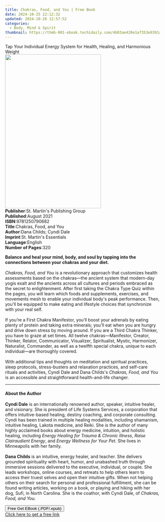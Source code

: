 ```yaml
---
title: Chakras, Food, and You | Free Book
date: 2024-10-25 22:12:32
updated: 2024-10-26 12:57:52
categories:
  - Body, Mind & Spirit
thumbnail: https://thmb-001-ebook.techidaily.com/4b03ae420e1af353e9391a20a82b52ca744f86a68b1dba1143c23afa884fbbc6.jpg
---
```

<main id="book-container">
  <div class="flex flex-col">
    <div class="book-brief flex-1 py-6 px-4 sm:p-6 md:py-10 md:px-8">
      <!-- brief-->
      <div class="book-brief-main">
        Tap Your Individual Energy System for Health, Healing, and Harmonious
        Weight
      </div>
    </div>
    <div
      class="book-meta-info flex-1 grid gap-4 col-start-1 col-end-3 row-start-1 sm:mb-6 sm:grid-cols-4 lg:gap-6 lg:col-start-2 lg:row-end-6 lg:row-span-6 lg:mb-0"
    >
      <div
        class="book-meta-info-left place-content-center mt-4 p-4 text-sm leading-6 col-start-2 col-span-2 dark:text-slate-400"
      >
        <img
          class="w-full h-500 object-cover rounded-lg sm:h-255 sm:col-span-2 lg:col-span-full"
          src="https://img-001-ebook.techidaily.com/ec545644d869d408cefe4dd5ac69a6c261347ea1fd51c4bd4fc412150877a8fc.jpg"
          alt=""
          width="312"
          height="500"
        />
      </div>
      <div
        class="book-meta-info-right mt-2 col-start-1 row-start-2 col-span-3 self-center"
      >
        <!-- meta data  -->
        <div class="flex flex-col px-4 md:px-8">
          <div class="flex-1">
            <strong>Publisher</strong>:<span class="px-2"
              >St. Martin&#39;s Publishing Group</span
            >
          </div>
          <div class="flex-1">
            <strong>Published</strong>:<span class="px-2">August 2021</span>
          </div>
          <div class="flex-1">
            <strong>ISBN</strong>:<span class="px-2">9781250790682</span>
          </div>
          <div class="flex-1">
            <strong>Title</strong>:<span class="px-2"
              >Chakras, Food, and You</span
            >
          </div>
          <div class="flex-1">
            <strong>Author</strong>:<span class="px-2"
              >Dana Childs; Cyndi Dale</span
            >
          </div>
          <div class="flex-1">
            <strong>Imprint</strong>:<span class="px-2"
              >St. Martin&#39;s Essentials</span
            >
          </div>
          <div class="flex-1">
            <strong>Language</strong>:<span class="px-2">English</span>
          </div>
          <div class="flex-1">
            <strong>Number of Pages</strong>:<span class="px-2">320</span>
          </div>
        </div>
      </div>
    </div>
    <div class="book-description flex-1 py-6 px-4 sm:p-6 md:py-10 md:px-8">
      <div class="book-description-main">
        <div accordion-content="" id="description">
          <p>
            <b
              >Balance and heal your mind, body, and soul by tapping into the
              connections between your chakras and your diet.</b
            ><br /><br /><i>Chakras, Food, and You </i>is a revolutionary
            approach that customizes health assessments based on the chakras—the
            ancient system that modern-day yogis exalt and the ancients across
            all cultures and periods embraced as the secret to enlightenment.
            After first taking the Chakra Type Quiz within the pages, you will
            learn which foods and supplements, exercises, and movements mesh to
            enable your individual body's peak performance. Then, you'll be
            equipped to make eating and lifestyle choices that synchronize with
            your real self. <br /><br />If you’re a First Chakra Manifestor,
            you’ll boost your adrenals by eating plenty of protein and taking
            extra minerals; you’ll eat when you are hungry and drive down stress
            by moving around. If you are a Third Chakra Thinker, you have to
            graze at set times. All twelve chakras—Manifestor, Creator, Thinker,
            Relator, Communicator, Visualizer, Spiritualist, Mystic, Harmonizer,
            Naturalist, Commander, as well as a twelfth special chakra, unique
            to each individual—are thoroughly covered.<br /><br />With
            additional tips and thoughts on meditation and spiritual practices,
            sleep protocols, stress-busters and relaxation practices, and
            self-care rituals and activities, Cyndi Dale and Dana Childs's
            <i>Chakras, Food, and You</i> is an accessible and straightforward
            health-and-life changer.
          </p>
        </div>
        <div class="accordion-fader"></div>
      </div>
    </div>
    <div class="book-excerpts flex-1 py-6 px-4 sm:p-6 md:py-10 md:px-8">
      <!-- excerpts-->
      <div class="book-excerpts-main">
        <hr />
        <h4 class="placeholder placeholder-heading">
          <span>About the Author</span>
        </h4>
        <p></p>
        <p>
          <b>Cyndi Dale</b> is an internationally renowned author, speaker,
          intuitive healer, and visionary. She is president of Life Systems
          Services, a corporation that offers intuitive-based healing, destiny
          coaching, and corporate consulting. Cyndi has been trained in multiple
          healing modalities, including shamanism, intuitive healing, Lakota
          medicine, and Reiki. She is the author of many highly acclaimed books
          about energy medicine, intuition, and holistic healing, including
          <i>Energy Healing for Trauma &amp; Chronic Illness</i>,
          <i>Raise Clairaudient Energy</i>, and
          <i>Energy Wellness for Your Pet. </i>She lives in Minneapolis with her
          family. <br /><br /><b>Dana Childs</b> is an intuitive, energy healer,
          and teacher. She delivers grounded spirituality with heart, humor, and
          unabashed truth through immersive sessions delivered to the executive,
          individual, or couple. She leads workshops, online courses, and
          retreats to help others learn to access their truest selves and open
          their intuitive gifts. When not helping others on their search for
          personal and professional fulfillment, she can be found writing
          articles, working on a book, or playing and hiking with her dog, Sufi,
          in North Carolina. She is the coathor, with Cyndi Dale, of
          <i>Chakras, Food, and You.</i>
        </p>
        <p></p>
      </div>
    </div>
    <div
      class="book-about-author flex-1 py-6 px-4 sm:p-6 md:py-10 md:px-8"
    ></div>
    <div class="book-free-get flex-1 py-6 px-4 sm:p-6 md:py-10 md:px-8">
      <button
        id="btn-free-get"
        class="bg-blue-500 hover:bg-blue-700 text-white font-bold py-2 px-4 rounded"
      >
        Free Get EBook (.PDF/.epub)
      </button>
      <div id="countdown-display" class="px-2 text-lg mt-2"></div>
      <a
        id="free-link"
        class="hidden bg-blue-500 hover:bg-blue-700 text-white font-bold py-2 px-4 rounded"
        href="https://www.ebooks.com/en-us/book/210103370/chakras-food-and-you/dana-childs/"
        target="_blank"
        >Click here to get a free link</a
      >
    </div>
    <script>
      let countdownTime = 0;
      let countdownInterval = null;
      document
        .getElementById('btn-free-get')
        .addEventListener('click', startCountdown);
      function startCountdown() {
        countdownTime = new Date().getTime() + 60000 * 3;
        countdownInterval = setInterval(updateCountdown, 1000);
        document.getElementById('btn-free-get').disabled = true;
        document
          .getElementById('btn-free-get')
          .classList.add('bg-gray-500', 'cursor-not-allowed');
      }
      function updateCountdown() {
        let currentTime = new Date().getTime();
        let timeLeft = countdownTime - currentTime;
        let secondsLeft = Math.floor(timeLeft / 1000);
        document.getElementById('countdown-display').innerHTML =
          `Remaining time: ${secondsLeft} seconds.`;
        if (secondsLeft <= 0) {
          clearInterval(countdownInterval);
          document.getElementById('btn-free-get').classList.add('hidden');
          document.getElementById('free-link').classList.remove('hidden');
          document.getElementById('countdown-display').innerHTML = '';
        }
      }
    </script>
  </div>
</main>
